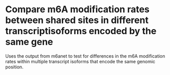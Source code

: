 # Compare m6A modification rates between shared sites in different transcriptisoforms encoded by the same gene

Uses the output from m6anet to test for differences in the m6A modification rates within multiple transcript isoforms that encode the same genomic position.
